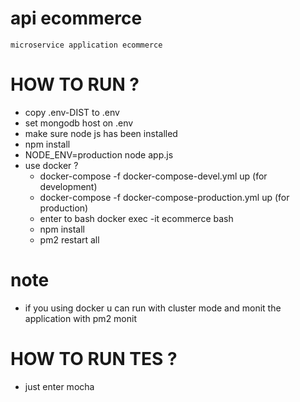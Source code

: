 # api ecommerce
    microservice application ecommerce

# HOW TO RUN ?
  * copy .env-DIST to .env
  * set mongodb host on .env
  * make sure node js has been installed
  * npm install
  * NODE_ENV=production node app.js
  * use docker ?
    * docker-compose -f docker-compose-devel.yml up (for development)
    * docker-compose -f docker-compose-production.yml up (for production)
    * enter to bash docker exec -it ecommerce bash
    * npm install
    * pm2 restart all

# note
  * if you using docker u can run with cluster mode and monit the application with pm2 monit

# HOW TO RUN TES ?
  * just enter mocha